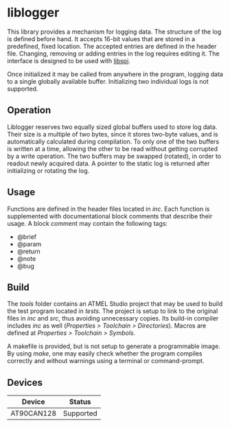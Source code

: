 # liblogger

This library provides a mechanism for logging data. The structure of the log is defined before hand. It accepts 16-bit values that are stored in a predefined, fixed location. The accepted entries are defined in the header file. Changing, removing or adding entries in the log requires editing it. The interface is designed to be used with [libspi](https://github.com/TheFormulaCruisers/libspi).

Once initialized it may be called from anywhere in the program, logging data to a single globally available buffer. Initializing two individual logs is not supported.

## Operation

Liblogger reserves two equally sized global buffers used to store log data. Their size is a multiple of two bytes, since it stores two-byte values, and is automatically calculated during compilation. To only one of the two buffers is written at a time, allowing the other to be read without getting corrupted by a write operation. The two buffers may be swapped (rotated), in order to readout newly acquired data. A pointer to the static log is returned after initializing or rotating the log.

## Usage

Functions are defined in the header files located in _inc_. Each function is supplemented with documentational block comments that describe their usage. A block comment may contain the following tags:

  * @brief
  * @param
  * @return
  * @note
  * @bug

## Build

The _tools_ folder contains an ATMEL Studio project that may be used to build the test program located in _tests_. The project is setup to link to the original files in _inc_ and _src_, thus avoiding unnecessary copies. Its build-in compiler includes _inc_ as well (_Properties > Toolchain > Directories_). Macros are defined at _Properties > Toolchain > Symbols_.

A makefile is provided, but is not setup to generate a programmable image. By using _make_, one may easily check whether the program compiles correctly and without warnings using a terminal or command-prompt.

## Devices

Device | Status
--- | ---
AT90CAN128 | Supported
